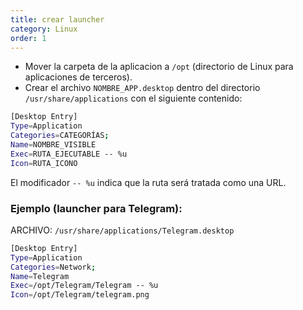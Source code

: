 ```yaml
---
title: crear launcher
category: Linux
order: 1
---
```


- Mover la carpeta de la aplicacion a `/opt` (directorio de Linux para aplicaciones de terceros).
- Crear el archivo `NOMBRE_APP.desktop` dentro del directorio `/usr/share/applications` con el siguiente contenido:

```bash
[Desktop Entry]
Type=Application
Categories=CATEGORÍAS;
Name=NOMBRE_VISIBLE
Exec=RUTA_EJECUTABLE -- %u
Icon=RUTA_ICONO
```

El modificador `-- %u` indica que la ruta será tratada como una URL. 

### Ejemplo (launcher para Telegram):

ARCHIVO: `/usr/share/applications/Telegram.desktop`

```bash
[Desktop Entry]
Type=Application
Categories=Network;
Name=Telegram
Exec=/opt/Telegram/Telegram -- %u
Icon=/opt/Telegram/telegram.png
```
